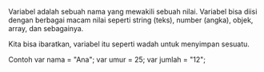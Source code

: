 Variabel adalah sebuah nama yang mewakili sebuah nilai. Variabel bisa diisi dengan berbagai macam nilai seperti string (teks), number (angka), objek, array, dan sebagainya.

Kita bisa ibaratkan, variabel itu seperti wadah untuk menyimpan sesuatu.

Contoh 
var nama = "Ana";
var umur = 25;
var jumlah = "12";
